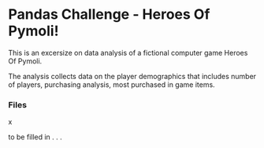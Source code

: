 # Pandas Challenge - Heroes Of Pymoli!  

This is an excersize on data analysis of a fictional computer game Heroes Of Pymoli.  

The analysis collects data on the player demographics that includes number of players, purchasing analysis, most purchased in game items.

### Files

x

to be filled in . . .